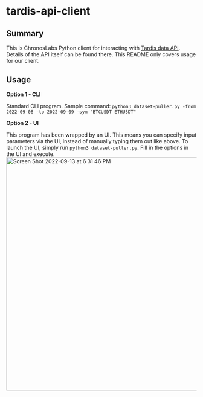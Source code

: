 # tardis-api-client

## Summary
This is ChronosLabs Python client for interacting with [Tardis data API](https://docs.tardis.dev/downloadable-csv-files). Details of the API itself can be found there. This README only covers usage for our client.

## Usage

**Option 1 - CLI**

Standard CLI program. Sample command: 
`python3 dataset-puller.py -from 2022-09-08 -to 2022-09-09 -sym "BTCUSDT ETHUSDT"`

**Option 2 - UI**

This program has been wrapped by an UI. This means you can specify input parameters via the UI, instead of manually typing them out like above. To launch the UI, simply run `python3 dataset-puller.py`. Fill in the options in the UI and execute.
<img width="618" alt="Screen Shot 2022-09-13 at 6 31 46 PM" src="https://user-images.githubusercontent.com/113400670/190021372-43e18dad-8fef-4d0e-a5fd-0a2db4bf31e1.png">
